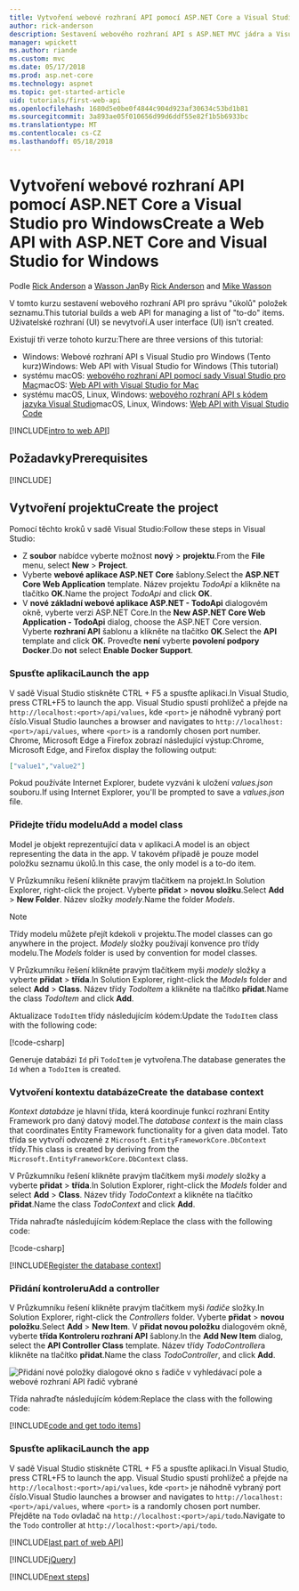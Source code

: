 ```yaml
---
title: Vytvoření webové rozhraní API pomocí ASP.NET Core a Visual Studio pro Windows
author: rick-anderson
description: Sestavení webového rozhraní API s ASP.NET MVC jádra a Visual Studio pro Windows
manager: wpickett
ms.author: riande
ms.custom: mvc
ms.date: 05/17/2018
ms.prod: asp.net-core
ms.technology: aspnet
ms.topic: get-started-article
uid: tutorials/first-web-api
ms.openlocfilehash: 1680d5e0be0f4844c904d923af30634c53bd1b81
ms.sourcegitcommit: 3a893ae05f010656d99d6ddf55e82f1b5b6933bc
ms.translationtype: MT
ms.contentlocale: cs-CZ
ms.lasthandoff: 05/18/2018
---
```

# <a name="create-a-web-api-with-aspnet-core-and-visual-studio-for-windows"></a><span data-ttu-id="1aa1e-103">Vytvoření webové rozhraní API pomocí ASP.NET Core a Visual Studio pro Windows</span><span class="sxs-lookup"><span data-stu-id="1aa1e-103">Create a Web API with ASP.NET Core and Visual Studio for Windows</span></span>

<span data-ttu-id="1aa1e-104">Podle [Rick Anderson](https://twitter.com/RickAndMSFT) a [Wasson Jan](https://github.com/mikewasson)</span><span class="sxs-lookup"><span data-stu-id="1aa1e-104">By [Rick Anderson](https://twitter.com/RickAndMSFT) and [Mike Wasson](https://github.com/mikewasson)</span></span>

<span data-ttu-id="1aa1e-105">V tomto kurzu sestavení webového rozhraní API pro správu "úkolů" položek seznamu.</span><span class="sxs-lookup"><span data-stu-id="1aa1e-105">This tutorial builds a web API for managing a list of "to-do" items.</span></span> <span data-ttu-id="1aa1e-106">Uživatelské rozhraní (UI) se nevytvoří.</span><span class="sxs-lookup"><span data-stu-id="1aa1e-106">A user interface (UI) isn't created.</span></span>

<span data-ttu-id="1aa1e-107">Existují tři verze tohoto kurzu:</span><span class="sxs-lookup"><span data-stu-id="1aa1e-107">There are three versions of this tutorial:</span></span>

* <span data-ttu-id="1aa1e-108">Windows: Webové rozhraní API s Visual Studio pro Windows (Tento kurz)</span><span class="sxs-lookup"><span data-stu-id="1aa1e-108">Windows: Web API with Visual Studio for Windows (This tutorial)</span></span>
* <span data-ttu-id="1aa1e-109">systému macOS: [webového rozhraní API pomocí sady Visual Studio pro Mac](xref:tutorials/first-web-api-mac)</span><span class="sxs-lookup"><span data-stu-id="1aa1e-109">macOS: [Web API with Visual Studio for Mac](xref:tutorials/first-web-api-mac)</span></span>
* <span data-ttu-id="1aa1e-110">systému macOS, Linux, Windows: [webového rozhraní API s kódem jazyka Visual Studio](xref:tutorials/web-api-vsc)</span><span class="sxs-lookup"><span data-stu-id="1aa1e-110">macOS, Linux, Windows: [Web API with Visual Studio Code](xref:tutorials/web-api-vsc)</span></span>

<!-- WARNING: The code AND images in this doc are used by uid: tutorials/web-api-vsc, tutorials/first-web-api-mac and tutorials/first-web-api. If you change any code/images in this tutorial, update uid: tutorials/web-api-vsc -->

[!INCLUDE[intro to web API](../includes/webApi/intro.md)]

## <a name="prerequisites"></a><span data-ttu-id="1aa1e-111">Požadavky</span><span class="sxs-lookup"><span data-stu-id="1aa1e-111">Prerequisites</span></span>

[!INCLUDE[](~/includes/net-core-prereqs-windows.md)]

## <a name="create-the-project"></a><span data-ttu-id="1aa1e-112">Vytvoření projektu</span><span class="sxs-lookup"><span data-stu-id="1aa1e-112">Create the project</span></span>

<span data-ttu-id="1aa1e-113">Pomocí těchto kroků v sadě Visual Studio:</span><span class="sxs-lookup"><span data-stu-id="1aa1e-113">Follow these steps in Visual Studio:</span></span>

* <span data-ttu-id="1aa1e-114">Z **soubor** nabídce vyberte možnost **nový** > **projektu**.</span><span class="sxs-lookup"><span data-stu-id="1aa1e-114">From the **File** menu, select **New** > **Project**.</span></span>
* <span data-ttu-id="1aa1e-115">Vyberte **webové aplikace ASP.NET Core** šablony.</span><span class="sxs-lookup"><span data-stu-id="1aa1e-115">Select the **ASP.NET Core Web Application** template.</span></span> <span data-ttu-id="1aa1e-116">Název projektu *TodoApi* a klikněte na tlačítko **OK**.</span><span class="sxs-lookup"><span data-stu-id="1aa1e-116">Name the project *TodoApi* and click **OK**.</span></span>
* <span data-ttu-id="1aa1e-117">V **nové základní webové aplikace ASP.NET - TodoApi** dialogovém okně, vyberte verzi ASP.NET Core.</span><span class="sxs-lookup"><span data-stu-id="1aa1e-117">In the **New ASP.NET Core Web Application - TodoApi** dialog, choose the ASP.NET Core version.</span></span> <span data-ttu-id="1aa1e-118">Vyberte **rozhraní API** šablonu a klikněte na tlačítko **OK**.</span><span class="sxs-lookup"><span data-stu-id="1aa1e-118">Select the **API** template and click **OK**.</span></span> <span data-ttu-id="1aa1e-119">Proveďte **není** vyberte **povolení podpory Docker**.</span><span class="sxs-lookup"><span data-stu-id="1aa1e-119">Do **not** select **Enable Docker Support**.</span></span>

### <a name="launch-the-app"></a><span data-ttu-id="1aa1e-120">Spusťte aplikaci</span><span class="sxs-lookup"><span data-stu-id="1aa1e-120">Launch the app</span></span>

<span data-ttu-id="1aa1e-121">V sadě Visual Studio stiskněte CTRL + F5 a spusťte aplikaci.</span><span class="sxs-lookup"><span data-stu-id="1aa1e-121">In Visual Studio, press CTRL+F5 to launch the app.</span></span> <span data-ttu-id="1aa1e-122">Visual Studio spustí prohlížeč a přejde na `http://localhost:<port>/api/values`, kde `<port>` je náhodně vybraný port číslo.</span><span class="sxs-lookup"><span data-stu-id="1aa1e-122">Visual Studio launches a browser and navigates to `http://localhost:<port>/api/values`, where `<port>` is a randomly chosen port number.</span></span> <span data-ttu-id="1aa1e-123">Chrome, Microsoft Edge a Firefox zobrazí následující výstup:</span><span class="sxs-lookup"><span data-stu-id="1aa1e-123">Chrome, Microsoft Edge, and Firefox display the following output:</span></span>

```json
["value1","value2"]
```

<span data-ttu-id="1aa1e-124">Pokud používáte Internet Explorer, budete vyzváni k uložení *values.json* souboru.</span><span class="sxs-lookup"><span data-stu-id="1aa1e-124">If using Internet Explorer, you'll be prompted to save a *values.json* file.</span></span>

### <a name="add-a-model-class"></a><span data-ttu-id="1aa1e-125">Přidejte třídu modelu</span><span class="sxs-lookup"><span data-stu-id="1aa1e-125">Add a model class</span></span>

<span data-ttu-id="1aa1e-126">Model je objekt reprezentující data v aplikaci.</span><span class="sxs-lookup"><span data-stu-id="1aa1e-126">A model is an object representing the data in the app.</span></span> <span data-ttu-id="1aa1e-127">V takovém případě je pouze model položku seznamu úkolů.</span><span class="sxs-lookup"><span data-stu-id="1aa1e-127">In this case, the only model is a to-do item.</span></span>

<span data-ttu-id="1aa1e-128">V Průzkumníku řešení klikněte pravým tlačítkem na projekt.</span><span class="sxs-lookup"><span data-stu-id="1aa1e-128">In Solution Explorer, right-click the project.</span></span> <span data-ttu-id="1aa1e-129">Vyberte **přidat** > **novou složku**.</span><span class="sxs-lookup"><span data-stu-id="1aa1e-129">Select **Add** > **New Folder**.</span></span> <span data-ttu-id="1aa1e-130">Název složky *modely*.</span><span class="sxs-lookup"><span data-stu-id="1aa1e-130">Name the folder *Models*.</span></span>

> [!NOTE]
> <span data-ttu-id="1aa1e-131">Třídy modelu můžete přejít kdekoli v projektu.</span><span class="sxs-lookup"><span data-stu-id="1aa1e-131">The model classes can go anywhere in the project.</span></span> <span data-ttu-id="1aa1e-132">*Modely* složky používají konvence pro třídy modelu.</span><span class="sxs-lookup"><span data-stu-id="1aa1e-132">The *Models* folder is used by convention for model classes.</span></span>

<span data-ttu-id="1aa1e-133">V Průzkumníku řešení klikněte pravým tlačítkem myši *modely* složky a vyberte **přidat** > **třída**.</span><span class="sxs-lookup"><span data-stu-id="1aa1e-133">In Solution Explorer, right-click the *Models* folder and select **Add** > **Class**.</span></span> <span data-ttu-id="1aa1e-134">Název třídy *TodoItem* a klikněte na tlačítko **přidat**.</span><span class="sxs-lookup"><span data-stu-id="1aa1e-134">Name the class *TodoItem* and click **Add**.</span></span>

<span data-ttu-id="1aa1e-135">Aktualizace `TodoItem` třídy následujícím kódem:</span><span class="sxs-lookup"><span data-stu-id="1aa1e-135">Update the `TodoItem` class with the following code:</span></span>

[!code-csharp[](first-web-api/samples/2.0/TodoApi/Models/TodoItem.cs)]

<span data-ttu-id="1aa1e-136">Generuje databázi `Id` při `TodoItem` je vytvořena.</span><span class="sxs-lookup"><span data-stu-id="1aa1e-136">The database generates the `Id` when a `TodoItem` is created.</span></span>

### <a name="create-the-database-context"></a><span data-ttu-id="1aa1e-137">Vytvoření kontextu databáze</span><span class="sxs-lookup"><span data-stu-id="1aa1e-137">Create the database context</span></span>

<span data-ttu-id="1aa1e-138">*Kontext databáze* je hlavní třída, která koordinuje funkcí rozhraní Entity Framework pro daný datový model.</span><span class="sxs-lookup"><span data-stu-id="1aa1e-138">The *database context* is the main class that coordinates Entity Framework functionality for a given data model.</span></span> <span data-ttu-id="1aa1e-139">Tato třída se vytvoří odvozené z `Microsoft.EntityFrameworkCore.DbContext` třídy.</span><span class="sxs-lookup"><span data-stu-id="1aa1e-139">This class is created by deriving from the `Microsoft.EntityFrameworkCore.DbContext` class.</span></span>

<span data-ttu-id="1aa1e-140">V Průzkumníku řešení klikněte pravým tlačítkem myši *modely* složky a vyberte **přidat** > **třída**.</span><span class="sxs-lookup"><span data-stu-id="1aa1e-140">In Solution Explorer, right-click the *Models* folder and select **Add** > **Class**.</span></span> <span data-ttu-id="1aa1e-141">Název třídy *TodoContext* a klikněte na tlačítko **přidat**.</span><span class="sxs-lookup"><span data-stu-id="1aa1e-141">Name the class *TodoContext* and click **Add**.</span></span>

<span data-ttu-id="1aa1e-142">Třída nahraďte následujícím kódem:</span><span class="sxs-lookup"><span data-stu-id="1aa1e-142">Replace the class with the following code:</span></span>

[!code-csharp[](first-web-api/samples/2.0/TodoApi/Models/TodoContext.cs)]

[!INCLUDE[Register the database context](../includes/webApi/register_dbContext.md)]

### <a name="add-a-controller"></a><span data-ttu-id="1aa1e-143">Přidání kontroleru</span><span class="sxs-lookup"><span data-stu-id="1aa1e-143">Add a controller</span></span>

<span data-ttu-id="1aa1e-144">V Průzkumníku řešení klikněte pravým tlačítkem myši *řadiče* složky.</span><span class="sxs-lookup"><span data-stu-id="1aa1e-144">In Solution Explorer, right-click the *Controllers* folder.</span></span> <span data-ttu-id="1aa1e-145">Vyberte **přidat** > **novou položku**.</span><span class="sxs-lookup"><span data-stu-id="1aa1e-145">Select **Add** > **New Item**.</span></span> <span data-ttu-id="1aa1e-146">V **přidat novou položku** dialogovém okně, vyberte **třída Kontroleru rozhraní API** šablony.</span><span class="sxs-lookup"><span data-stu-id="1aa1e-146">In the **Add New Item** dialog, select the **API Controller Class** template.</span></span> <span data-ttu-id="1aa1e-147">Název třídy *TodoController*a klikněte na tlačítko **přidat**.</span><span class="sxs-lookup"><span data-stu-id="1aa1e-147">Name the class *TodoController*, and click **Add**.</span></span>

![Přidání nové položky dialogové okno s řadiče v vyhledávací pole a webové rozhraní API řadič vybrané](first-web-api/_static/new_controller.png)

<span data-ttu-id="1aa1e-149">Třída nahraďte následujícím kódem:</span><span class="sxs-lookup"><span data-stu-id="1aa1e-149">Replace the class with the following code:</span></span>

[!INCLUDE[code and get todo items](../includes/webApi/getTodoItems.md)]

### <a name="launch-the-app"></a><span data-ttu-id="1aa1e-150">Spusťte aplikaci</span><span class="sxs-lookup"><span data-stu-id="1aa1e-150">Launch the app</span></span>

<span data-ttu-id="1aa1e-151">V sadě Visual Studio stiskněte CTRL + F5 a spusťte aplikaci.</span><span class="sxs-lookup"><span data-stu-id="1aa1e-151">In Visual Studio, press CTRL+F5 to launch the app.</span></span> <span data-ttu-id="1aa1e-152">Visual Studio spustí prohlížeč a přejde na `http://localhost:<port>/api/values`, kde `<port>` je náhodně vybraný port číslo.</span><span class="sxs-lookup"><span data-stu-id="1aa1e-152">Visual Studio launches a browser and navigates to `http://localhost:<port>/api/values`, where `<port>` is a randomly chosen port number.</span></span> <span data-ttu-id="1aa1e-153">Přejděte na `Todo` ovladač na `http://localhost:<port>/api/todo`.</span><span class="sxs-lookup"><span data-stu-id="1aa1e-153">Navigate to the `Todo` controller at `http://localhost:<port>/api/todo`.</span></span>

[!INCLUDE[last part of web API](../includes/webApi/end.md)]

[!INCLUDE[jQuery](../includes/webApi/add-jquery.md)]

[!INCLUDE[next steps](../includes/webApi/next.md)]
